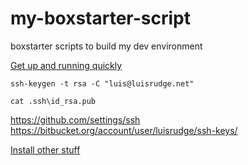 # my-boxstarter-script
boxstarter scripts to build my dev environment

[Get up and running quickly](http://boxstarter.org/package/nr/url?https://raw.githubusercontent.com/luisrudge/my-boxstarter-script/master/run-1.txt)

`ssh-keygen -t rsa -C "luis@luisrudge.net"`

`cat .ssh\id_rsa.pub`

https://github.com/settings/ssh
https://bitbucket.org/account/user/luisrudge/ssh-keys/

[Install other stuff](http://boxstarter.org/package/nr/url?https://raw.githubusercontent.com/luisrudge/my-boxstarter-script/master/run-2.txt)
